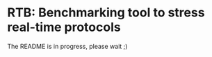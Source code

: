 RTB: Benchmarking tool to stress real-time protocols
====================================================

The README is in progress, please wait ;)

